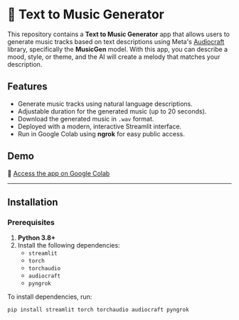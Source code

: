 # 🎵 Text to Music Generator

This repository contains a **Text to Music Generator** app that allows users to generate music tracks based on text descriptions using Meta's [Audiocraft](https://github.com/facebookresearch/audiocraft) library, specifically the **MusicGen** model. With this app, you can describe a mood, style, or theme, and the AI will create a melody that matches your description.

## Features
- Generate music tracks using natural language descriptions.
- Adjustable duration for the generated music (up to 20 seconds).
- Download the generated music in `.wav` format.
- Deployed with a modern, interactive Streamlit interface.
- Run in Google Colab using **ngrok** for easy public access.

## Demo
🎵 [Access the app on Google Colab](https://colab.research.google.com/drive/1_b-puDdTFBmRJDEewQLDVX9h6LNRZtOK#scrollTo=uT9Zj0n-vYtg)

---

## Installation

### Prerequisites
1. **Python 3.8+**  
2. Install the following dependencies:
   - `streamlit`
   - `torch`
   - `torchaudio`
   - `audiocraft`
   - `pyngrok`

To install dependencies, run:
```bash
pip install streamlit torch torchaudio audiocraft pyngrok
